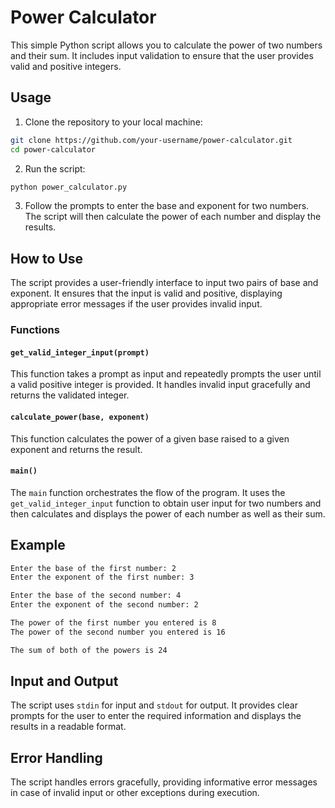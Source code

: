 # Power Calculator

This simple Python script allows you to calculate the power of two numbers and their sum. It includes input validation to ensure that the user provides valid and positive integers.

## Usage

1. Clone the repository to your local machine:

```bash
git clone https://github.com/your-username/power-calculator.git
cd power-calculator
```

2. Run the script:

```bash
python power_calculator.py
```

3. Follow the prompts to enter the base and exponent for two numbers. The script will then calculate the power of each number and display the results.

## How to Use

The script provides a user-friendly interface to input two pairs of base and exponent. It ensures that the input is valid and positive, displaying appropriate error messages if the user provides invalid input.

### Functions

#### `get_valid_integer_input(prompt)`

This function takes a prompt as input and repeatedly prompts the user until a valid positive integer is provided. It handles invalid input gracefully and returns the validated integer.

#### `calculate_power(base, exponent)`

This function calculates the power of a given base raised to a given exponent and returns the result.

#### `main()`

The `main` function orchestrates the flow of the program. It uses the `get_valid_integer_input` function to obtain user input for two numbers and then calculates and displays the power of each number as well as their sum.

## Example

```bash
Enter the base of the first number: 2
Enter the exponent of the first number: 3

Enter the base of the second number: 4
Enter the exponent of the second number: 2

The power of the first number you entered is 8
The power of the second number you entered is 16

The sum of both of the powers is 24
```

## Input and Output

The script uses `stdin` for input and `stdout` for output. It provides clear prompts for the user to enter the required information and displays the results in a readable format.

## Error Handling

The script handles errors gracefully, providing informative error messages in case of invalid input or other exceptions during execution.
